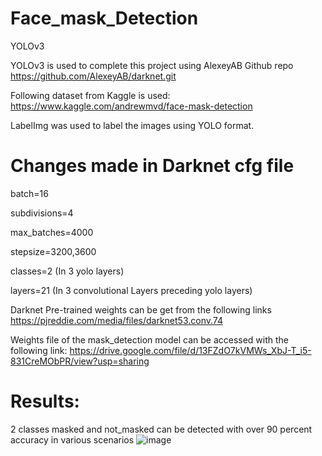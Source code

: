 # Face_mask_Detection
YOLOv3

YOLOv3 is used to complete this project using AlexeyAB Github repo
https://github.com/AlexeyAB/darknet.git

Following dataset from Kaggle is used:
https://www.kaggle.com/andrewmvd/face-mask-detection

LabelImg was used to label the images using YOLO format.

# Changes made in Darknet cfg file
batch=16

subdivisions=4

max_batches=4000

stepsize=3200,3600

classes=2 (In 3 yolo layers)

layers=21 (In 3 convolutional Layers preceding yolo layers)

Darknet Pre-trained weights can be get from the following links
https://pjreddie.com/media/files/darknet53.conv.74

Weights file of the mask_detection model can be accessed with the following link:
https://drive.google.com/file/d/13FZdO7kVMWs_XbJ-T_i5-831CreMObPR/view?usp=sharing

# Results:
2 classes masked and not_masked can be detected with over 90 percent accuracy in various scenarios
![image](https://user-images.githubusercontent.com/58310295/134740812-1416af64-1ba8-4588-82c5-873be5f6991a.png)

